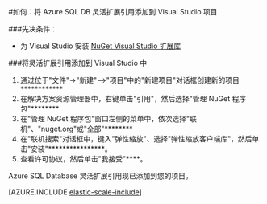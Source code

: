 <properties title="Add Azure SQL DB Elastic Scale References to a Visual Studio Project" pageTitle="将 Azure SQL DB 灵活扩展引用添加到 Visual Studio 项目" description="如何使用 Nuget 将灵活扩展 API 的 .NET 引用添加到 Visual Studio 项目。" metaKeywords="Azure SQL Database, elastic scale, Nuget references" services="sql-database" documentationCenter="" manager="jhubbard" authors="sidneyh@microsoft.com"/>
<tags ms.service="sql-database"
    ms.date="02/16/2015"
    wacn.date="04/11/2015"
    />

#如何：将 Azure SQL DB 灵活扩展引用添加到 Visual Studio 项目 

###先决条件： 

- 为 Visual Studio 安装 [NuGet Visual Studio 扩展库](http://docs.nuget.org/docs/start-here/installing-nuget) 

###将灵活扩展引用添加到 Visual Studio 中 

1. 通过位于"文件"->"新建"-->"项目"中的"新建项目"对话框创建新的项目************ 
2. 在解决方案资源管理器中，右键单击"引用"，然后选择"管理 NuGet 程序包"********
3. 在"管理 NuGet 程序包"窗口左侧的菜单中，依次选择"联机"、"nuget.org"或"全部"******** 
4. 在"联机搜索"对话框中，键入"弹性缩放"、选择"弹性缩放客户端库"，然后单击"安装"****************。
4. 查看许可协议，然后单击"我接受"****。 

Azure SQL Database 灵活扩展引用现已添加到您的项目。 

[AZURE.INCLUDE [elastic-scale-include](../includes/elastic-scale-include.md)]
